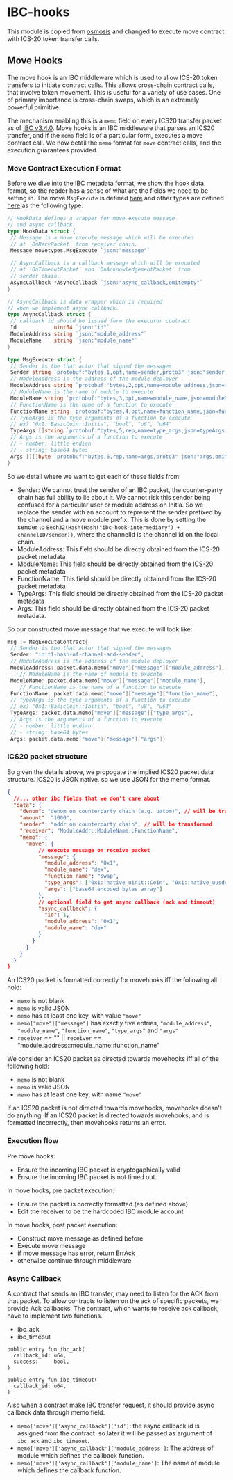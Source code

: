 # IBC-hooks

This module is copied from [osmosis](https://github.com/osmosis-labs/osmosis) and changed to execute move contract with ICS-20 token transfer calls.

## Move Hooks

The move hook is an IBC middleware which is used to allow ICS-20 token transfers to initiate contract calls.
This allows cross-chain contract calls, that involve token movement.
This is useful for a variety of use cases.
One of primary importance is cross-chain swaps, which is an extremely powerful primitive.

The mechanism enabling this is a `memo` field on every ICS20 transfer packet as of [IBC v3.4.0](https://medium.com/the-interchain-foundation/moving-beyond-simple-token-transfers-d42b2b1dc29b).
Move hooks is an IBC middleware that parses an ICS20 transfer, and if the `memo` field is of a particular form, executes a move contract call. We now detail the `memo` format for `move` contract calls, and the execution guarantees provided.

### Move Contract Execution Format

Before we dive into the IBC metadata format, we show the hook data format, so the reader has a sense of what are the fields we need to be setting in.
The move `MsgExecute` is defined [here](../../move/types/tx.pb.go) and other types are defined [here](./message.go) as the following type:

```go
// HookData defines a wrapper for move execute message
// and async callback.
type HookData struct {
 // Message is a move execute message which will be executed
 // at `OnRecvPacket` from receiver chain.
 Message movetypes.MsgExecute `json:"message"`

 // AsyncCallback is a callback message which will be executed
 // at `OnTimeoutPacket` and `OnAcknowledgementPacket` from
 // sender chain.
 AsyncCallback *AsyncCallback `json:"async_callback,omitempty"`
}

// AsyncCallback is data wrapper which is required
// when we implement async callback.
type AsyncCallback struct {
 // callback id should be issued form the executor contract
 Id            uint64 `json:"id"`
 ModuleAddress string `json:"module_address"`
 ModuleName    string `json:"module_name"`
}

type MsgExecute struct {
 // Sender is the that actor that signed the messages
 Sender string `protobuf:"bytes,1,opt,name=sender,proto3" json:"sender,omitempty"`
 // ModuleAddress is the address of the module deployer
 ModuleAddress string `protobuf:"bytes,2,opt,name=module_address,json=moduleAddress,proto3" json:"module_address,omitempty"`
 // ModuleName is the name of module to execute
 ModuleName string `protobuf:"bytes,3,opt,name=module_name,json=moduleName,proto3" json:"module_name,omitempty"`
 // FunctionName is the name of a function to execute
 FunctionName string `protobuf:"bytes,4,opt,name=function_name,json=functionName,proto3" json:"function_name,omitempty"`
 // TypeArgs is the type arguments of a function to execute
 // ex) "0x1::BasicCoin::Initia", "bool", "u8", "u64"
 TypeArgs []string `protobuf:"bytes,5,rep,name=type_args,json=typeArgs,proto3" json:"type_args,omitempty"`
 // Args is the arguments of a function to execute
 // - number: little endian
 // - string: base64 bytes
 Args [][]byte `protobuf:"bytes,6,rep,name=args,proto3" json:"args,omitempty"`
}
```

So we detail where we want to get each of these fields from:

- Sender: We cannot trust the sender of an IBC packet, the counter-party chain has full ability to lie about it.
  We cannot risk this sender being confused for a particular user or module address on Initia.
  So we replace the sender with an account to represent the sender prefixed by the channel and a move module prefix.
  This is done by setting the sender to `Bech32(Hash(Hash("ibc-hook-intermediary") + channelID/sender))`, where the channelId is the channel id on the local chain.
- ModuleAddress: This field should be directly obtained from the ICS-20 packet metadata
- ModuleName: This field should be directly obtained from the ICS-20 packet metadata
- FunctionName: This field should be directly obtained from the ICS-20 packet metadata
- TypeArgs: This field should be directly obtained from the ICS-20 packet metadata
- Args: This field should be directly obtained from the ICS-20 packet metadata.

So our constructed move message that we execute will look like:

```go
msg := MsgExecuteContract{
 // Sender is the that actor that signed the messages
 Sender: "init1-hash-of-channel-and-sender",
 // ModuleAddress is the address of the module deployer
 ModuleAddress: packet.data.memo["move"]["message"]["module_address"],
    // ModuleName is the name of module to execute
 ModuleName: packet.data.memo["move"]["message"]["module_name"],
    // FunctionName is the name of a function to execute
 FunctionName: packet.data.memo["move"]["message"]["function_name"],
 // TypeArgs is the type arguments of a function to execute
 // ex) "0x1::BasicCoin::Initia", "bool", "u8", "u64"
 TypeArgs: packet.data.memo["move"]["message"]["type_args"],
 // Args is the arguments of a function to execute
 // - number: little endian
 // - string: base64 bytes
 Args: packet.data.memo["move"]["message"]["args"]}
```

### ICS20 packet structure

So given the details above, we propogate the implied ICS20 packet data structure.
ICS20 is JSON native, so we use JSON for the memo format.

```json
{
  //... other ibc fields that we don't care about
  "data": {
    "denom": "denom on counterparty chain (e.g. uatom)", // will be transformed to the local denom (ibc/...)
    "amount": "1000",
    "sender": "addr on counterparty chain", // will be transformed
    "receiver": "ModuleAddr::ModuleName::FunctionName",
    "memo": {
      "move": {
          // execute message on receive packet
          "message": {
            "module_address": "0x1",
            "module_name": "dex",
            "function_name": "swap",
            "type_args": ["0x1::native_uinit::Coin", "0x1::native_uusdc::Coin"],
            "args": ["base64 encoded bytes array"]
          },
          // optional field to get async callback (ack and timeout)
          "async_callback": {
            "id": 1,
            "module_address": "0x1",
            "module_name": "dex"
          }
        }
      }
    }
  }
}
```

An ICS20 packet is formatted correctly for movehooks iff the following all hold:

- `memo` is not blank
- `memo` is valid JSON
- `memo` has at least one key, with value `"move"`
- `memo["move"]["message"]` has exactly five entries, `"module_address"`, `"module_name"`, `"function_name"`, `"type_args"` and `"args"`
- `receiver` == "" || `receiver` == "module_address::module_name::function_name"

We consider an ICS20 packet as directed towards movehooks iff all of the following hold:

- `memo` is not blank
- `memo` is valid JSON
- `memo` has at least one key, with name `"move"`

If an ICS20 packet is not directed towards movehooks, movehooks doesn't do anything.
If an ICS20 packet is directed towards movehooks, and is formatted incorrectly, then movehooks returns an error.

### Execution flow

Pre move hooks:

- Ensure the incoming IBC packet is cryptogaphically valid
- Ensure the incoming IBC packet is not timed out.

In move hooks, pre packet execution:

- Ensure the packet is correctly formatted (as defined above)
- Edit the receiver to be the hardcoded IBC module account

In move hooks, post packet execution:

- Construct move message as defined before
- Execute move message
- if move message has error, return ErrAck
- otherwise continue through middleware

### Async Callback

A contract that sends an IBC transfer, may need to listen for the ACK from that packet.
To allow contracts to listen on the ack of specific packets, we provide Ack callbacks.
The contract, which wants to receive ack callback, have to implement two functions.

- ibc_ack
- ibc_timeout

```move
public entry fun ibc_ack(
  callback_id: u64,
  success:     bool,
)

public entry fun ibc_timeout(
  callback_id: u64,
)
```

Also when a contract make IBC transfer request, it should provide async callback data through memo field.

- `memo['move']['async_callback']['id']`:  the async callback id is assigned from the contract. so later it will be passed as argument of `ibc_ack` and `ibc_timeout`.
- `memo['move']['async_callback']['module_address']`: The address of module which defines the callback function.
- `memo['move']['async_callback']['module_name']`: The name of module which defines the callback function.
